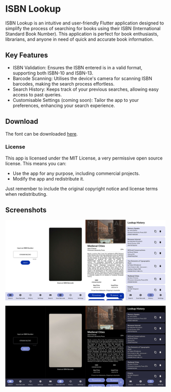 # ISBN Lookup

ISBN Lookup is an intuitive and user-friendly Flutter application designed to simplify the process of searching for books using their ISBN (International Standard Book Number). This application is perfect for book enthusiasts, librarians, and anyone in need of quick and accurate book information.

## Key Features

- ISBN Validation: Ensures the ISBN entered is in a valid format, supporting both ISBN-10 and ISBN-13.
- Barcode Scanning: Utilises the device's camera for scanning ISBN barcodes, making the search process effortless.
- Search History: Keeps track of your previous searches, allowing easy access to past queries.
- Customisable Settings (coming soon): Tailor the app to your preferences, enhancing your search experience.

## Download
The font can be downloaded [here](https://github.com/rotenaple/ISBN-Lookup/releases/latest).

### License
This app is licensed under the MIT License, a very permissive open source license. This means you can:

- Use the app for any purpose, including commercial projects.
- Modify the app and redistribute it.

Just remember to include the original copyright notice and license terms when redistributing.


## Screenshots

![Screenshots in Light Mode](demo/screenshot-light.png)

![Screenshots in Dark Mode](demo/screenshot-dark.png)
